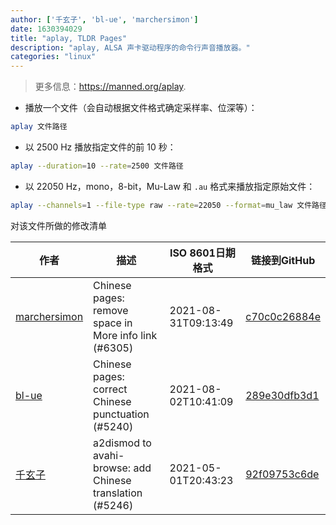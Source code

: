 ```yaml
---
author: ['千玄子', 'bl-ue', 'marchersimon']
date: 1630394029
title: "aplay, TLDR Pages"
description: "aplay, ALSA 声卡驱动程序的命令行声音播放器。"
categories: "linux"
---
```

> 更多信息：<https://manned.org/aplay>.

- 播放一个文件（会自动根据文件格式确定采样率、位深等）：

```bash
aplay 文件路径
```

- 以 2500 Hz 播放指定文件的前 10 秒：

```bash
aplay --duration=10 --rate=2500 文件路径
```

- 以 22050 Hz，mono，8-bit，Mu-Law 和 `.au` 格式来播放指定原始文件：

```bash
aplay --channels=1 --file-type raw --rate=22050 --format=mu_law 文件路径
```
对该文件所做的修改清单


作者 | 描述 | ISO 8601日期格式 | 链接到GitHub
------|-----|-----|-----
[marchersimon](mailto:50295997+marchersimon@users.noreply.github.com) | Chinese pages: remove space in More info link (#6305) | 2021-08-31T09:13:49 | [c70c0c26884e](https://github.com/tldr-pages/tldr/commit/c70c0c26884ee74fabb640cd842d1e4c72d9df4b)
[bl-ue](mailto:54780737+bl-ue@users.noreply.github.com) | Chinese pages: correct Chinese punctuation (#5240) | 2021-08-02T10:41:09 | [289e30dfb3d1](https://github.com/tldr-pages/tldr/commit/289e30dfb3d1d73bade9e3610e12bfc90e9270ae)
[千玄子](mailto:ownbyzjuyk@gmail.com) | a2dismod to avahi-browse: add Chinese translation (#5246) | 2021-05-01T20:43:23 | [92f09753c6de](https://github.com/tldr-pages/tldr/commit/92f09753c6de9ab7cc8df9cd8d194f824252dd23)

